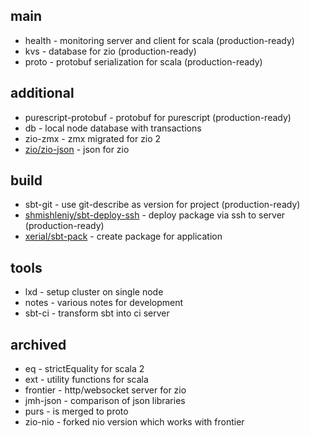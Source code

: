 ## main
* health - monitoring server and client for scala (production-ready)
* kvs - database for zio (production-ready)
* proto - protobuf serialization for scala (production-ready)

## additional
* purescript-protobuf - protobuf for purescript (production-ready)
* db - local node database with transactions
* zio-zmx - zmx migrated for zio 2
* [zio/zio-json](https://github.com/zio/zio-json) - json for zio

## build
* sbt-git - use git-describe as version for project (production-ready)
* [shmishleniy/sbt-deploy-ssh](https://github.com/shmishleniy/sbt-deploy-ssh) - deploy package via ssh to server (production-ready)
* [xerial/sbt-pack](https://github.com/xerial/sbt-pack) - create package for application

## tools
* lxd - setup cluster on single node
* notes - various notes for development
* sbt-ci - transform sbt into ci server

## archived
* eq - strictEquality for scala 2
* ext - utility functions for scala
* frontier - http/websocket server for zio
* jmh-json - comparison of json libraries
* purs - is merged to proto
* zio-nio - forked nio version which works with frontier
